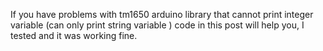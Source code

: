 If you have problems with tm1650 arduino library that cannot print integer variable (can only print string variable )
code in this post will help you, I tested and it was working fine.

